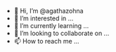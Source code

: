 - 👋 Hi, I’m @agathazohna
- 👀 I’m interested in ...
- 🌱 I’m currently learning ...
- 💞️ I’m looking to collaborate on ...
- 📫 How to reach me ...

<!---
agathazohna/agathazohna is a ✨ special ✨ repository because its `README.md` (this file) appears on your GitHub profile.
You can click the Preview link to take a look at your changes.
--->
